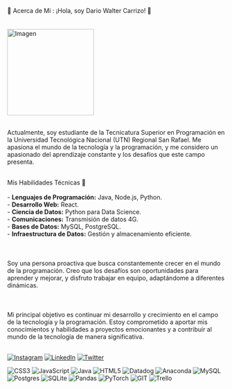  💫 Acerca de Mi :
¡Hola, soy Dario Walter Carrizo! 👋<br>
<br><br>
<img src="https://github.com/dwc1970/Readme.md/assets/108595018/f5434cc0-9584-461b-91c2-7798685b9bf9" alt="Imagen" width="200">

<br>Actualmente, soy estudiante de la Tecnicatura Superior en Programación en la Universidad Tecnológica Nacional (UTN) Regional San Rafael. Me apasiona el mundo de la tecnología y la programación, y me considero un apasionado del aprendizaje constante y los desafíos que este campo presenta.<br><br>

Mis Habilidades Técnicas 🚀<br><br>- **Lenguajes de Programación:** Java, Node.js, Python.<br>- **Desarrollo Web:** React.<br>- **Ciencia de Datos:** Python para Data Science.<br>- **Comunicaciones:** Transmisión de datos 4G.<br>- **Bases de Datos:** MySQL, PostgreSQL.<br>- **Infraestructura de Datos:** Gestión y almacenamiento eficiente.<br><br><br><br>Soy una persona proactiva que busca constantemente crecer en el mundo de la programación. Creo que los desafíos son oportunidades para aprender y mejorar, y disfruto trabajar en equipo, adaptándome a diferentes dinámicas.<br><br><br><br>Mi principal objetivo es continuar mi desarrollo y crecimiento en el campo de la tecnología y la programación. Estoy comprometido a aportar mis conocimientos y habilidades a proyectos emocionantes y a contribuir al mundo de la tecnología de manera significativa.<br><br>



[![Instagram](https://img.shields.io/badge/Instagram-%23E4405F.svg?logo=Instagram&logoColor=white)](https://instagram.com/https://www.instagram.com/dariocarrizo32/) [![LinkedIn](https://img.shields.io/badge/LinkedIn-%230077B5.svg?logo=linkedin&logoColor=white)](https://linkedin.com/in/https://www.linkedin.com/in/dar%C3%ADo-carrizo-469a51159/) [![Twitter](https://img.shields.io/badge/Twitter-%231DA1F2.svg?logo=Twitter&logoColor=white)](https://twitter.com/https://twitter.com/DARIOWALTERCARR) 

![CSS3](https://img.shields.io/badge/css3-%231572B6.svg?style=for-the-badge&logo=css3&logoColor=white) ![JavaScript](https://img.shields.io/badge/javascript-%23323330.svg?style=for-the-badge&logo=javascript&logoColor=%23F7DF1E) ![Java](https://img.shields.io/badge/java-%23ED8B00.svg?style=for-the-badge&logo=java&logoColor=white) ![HTML5](https://img.shields.io/badge/r-%23276DC3.svg?style=for-the-badge&logo=r&logoColor=white) ![Datadog](https://img.shields.io/badge/datadog-%23632CA6.svg?style=for-the-badge&logo=datadog&logoColor=white) ![Anaconda](https://img.shields.io/badge/Anaconda-%2344A833.svg?style=for-the-badge&logo=anaconda&logoColor=white) ![MySQL](https://img.shields.io/badge/mysql-%2300f.svg?style=for-the-badge&logo=mysql&logoColor=white) ![Postgres](https://img.shields.io/badge/postgres-%23316192.svg?style=for-the-badge&logo=postgresql&logoColor=white) ![SQLite](https://img.shields.io/badge/sqlite-%2307405e.svg?style=for-the-badge&logo=sqlite&logoColor=white) ![Pandas](https://img.shields.io/badge/pandas-%23150458.svg?style=for-the-badge&logo=pandas&logoColor=white) ![PyTorch](https://img.shields.io/badge/PyTorch-%23EE4C2C.svg?style=for-the-badge&logo=PyTorch&logoColor=white) ![GIT](https://img.shields.io/badge/Git-fc6d26?style=for-the-badge&logo=git&logoColor=white) ![Trello](https://img.shields.io/badge/Trello-%23026AA7.svg?style=for-the-badge&logo=Trello&logoColor=white)







